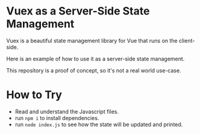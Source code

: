 # Vuex as a Server-Side State Management
Vuex is a beautiful state management library for Vue that runs on the client-side.

Here is an example of how to use it as a server-side state management.

This repository is a proof of concept, so it's not a real world use-case.

# How to Try
- Read and understand the Javascript files.
- run `npm i` to install dependencies.
- run `node index.js` to see how the state will be updated and printed.
